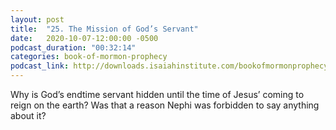 ```yaml
---
layout: post
title:  "25. The Mission of God’s Servant"
date:   2020-10-07-12:00:00 -0500
podcast_duration: "00:32:14"
categories: book-of-mormon-prophecy
podcast_link: http://downloads.isaiahinstitute.com/bookofmormonprophecypodcast/Episode_25_v1.mp3
---
```

Why is God’s endtime servant hidden until the time of Jesus’ coming to reign on the earth? Was that a reason Nephi was forbidden to say anything about it?
